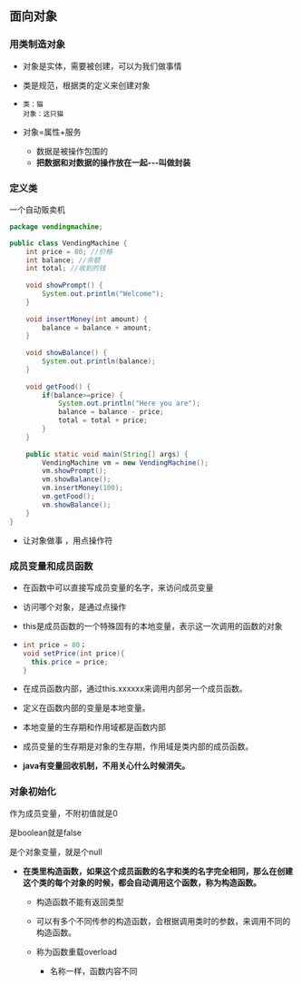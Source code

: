## 面向对象

### 用类制造对象

+ 对象是实体，需要被创建，可以为我们做事情

+ 类是规范，根据类的定义来创建对象

+ ```
  类：猫 
  对象：这只猫
  ```

+ 对象=属性+服务

  + 数据是被操作包围的
  + **把数据和对数据的操作放在一起---叫做封装**

### 定义类

一个自动贩卖机

```java
package vendingmachine;

public class VendingMachine {
	int price = 80; //价格
	int balance; //余额
	int total; //收到的钱
	
	void showPrompt() {
		System.out.println("Welcome");
	}
	
	void insertMoney(int amount) {
		balance = balance + amount;
	}
	
	void showBalance() {
		System.out.println(balance);
	}
	
	void getFood() {
		if(balance>=price) {
			System.out.println("Here you are");
			balance = balance - price;
			total = total + price;
		}
	}
	
	public static void main(String[] args) {
		VendingMachine vm = new VendingMachine();
		vm.showPrompt();
		vm.showBalance();
		vm.insertMoney(100);
		vm.getFood();
		vm.showBalance();
	}
}
```

+ 让对象做事 ，用点操作符

### 成员变量和成员函数

+ 在函数中可以直接写成员变量的名字，来访问成员变量

+ 访问哪个对象，是通过点操作

+ this是成员函数的一个特殊固有的本地变量，表示这一次调用的函数的对象

+ ```java
  int price = 80；
  void setPrice(int price){
  	this.price = price;
  }
  ```

+ 在成员函数内部，通过this.xxxxxx来调用内部另一个成员函数。

+ 定义在函数内部的变量是本地变量。

+ 本地变量的生存期和作用域都是函数内部

+ 成员变量的生存期是对象的生存期，作用域是类内部的成员函数。

+ **java有变量回收机制，不用关心什么时候消失。**

### 对象初始化

作为成员变量，不附初值就是0

是boolean就是false

是个对象变量，就是个null

+ **在类里构造函数，如果这个成员函数的名字和类的名字完全相同，那么在创建这个类的每个对象的时候，都会自动调用这个函数，称为构造函数。**

  + 构造函数不能有返回类型

  + 可以有多个不同传参的构造函数，会根据调用类时的参数，来调用不同的构造函数。

  + 称为函数重载overload

    + 名称一样，函数内容不同

    